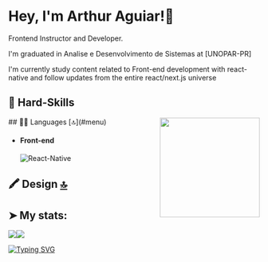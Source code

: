 # Hey, I'm Arthur Aguiar!👋

Frontend Instructor and Developer.

I'm graduated in Analise e Desenvolvimento de Sistemas at [UNOPAR-PR]

I'm currently study content related to Front-end development with react-native and follow updates from the entire react/next.js universe

## 🔭 Hard-Skills
<div align="center">
  <img align="right" src="https://octodex.github.com/images/daftpunktocat-thomas.gif" height="200px" />
</div>
  ## 👩‍💻 Languages [🔝](#menu)
  
  - #### Front-end
    ![React-Native](https://img.shields.io/badge/React_Native-20232A?style=for-the-badge&logo=react&logoColor=61DAFB)
    

  ## 🖍 Design [🔝](#menu)
    
## ➤ My stats:
<div style="display: flex">
<a href="https://github.com/EvoluWil">
  <img align="center" src="https://github-readme-stats.anuraghazra1.vercel.app/api?username=ArthurAguiarDEV&theme=radical&show_icons=true" />
</a>
<a href="https://github.com/EvoluWil">
  <img align="center" src="https://github-readme-stats.anuraghazra1.vercel.app/api/top-langs/?username=ArthurAguiarDEV&layout=compact&theme=radical" />
</a>
</div>
  
[![Typing SVG](https://readme-typing-svg.herokuapp.com?color=009208&size=33&center=true&vCenter=true&width=840&height=80&lines=Staying+focused+and+dedication;is+the+vision+for+a+bright+future)](https://git.io/typing-svg)

